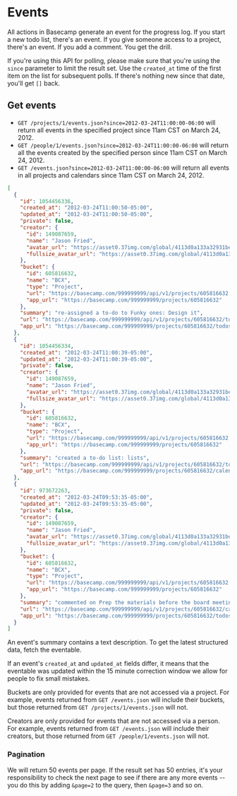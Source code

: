 Events
======

All actions in Basecamp generate an event for the progress log. If you start a new todo list, there's an event. If you give someone access to a project, there's an event. If you add a comment. You get the drill.

If you're using this API for polling, please make sure that you're using the `since` parameter to limit the result set. Use the `created_at` time of the first item on the list for subsequent polls. If there's nothing new since that date, you'll get `[]` back.


Get events
-----------------

* `GET /projects/1/events.json?since=2012-03-24T11:00:00-06:00` will return all events in the specified project since 11am CST on March 24, 2012.
* `GET /people/1/events.json?since=2012-03-24T11:00:00-06:00` will return all the events created by the specified person since 11am CST on March 24, 2012.
* `GET /events.json?since=2012-03-24T11:00:00-06:00` will return all events in all projects and calendars since 11am CST on March 24, 2012.

```json
[
  {
    "id": 1054456336,
    "created_at": "2012-03-24T11:00:50-05:00",
    "updated_at": "2012-03-24T11:00:50-05:00",
    "private": false,
    "creator": {
      "id": 149087659,
      "name": "Jason Fried",
      "avatar_url": "https://asset0.37img.com/global/4113d0a133a32931be8934e70b2ea21efeff72c1/avatar.96.gif?r=3",
      "fullsize_avatar_url": "https://asset0.37img.com/global/4113d0a133a32931be8934e70b2ea21efeff72c1/original.gif?r=3"
    },
    "bucket": {
      "id": 605816632,
      "name": "BCX",
      "type": "Project",
      "url": "https://basecamp.com/999999999/api/v1/projects/605816632.json",
      "app_url": "https://basecamp.com/999999999/projects/605816632"
    },
    "summary": "re-assigned a to-do to Funky ones: Design it",
    "url": "https://basecamp.com/999999999/api/v1/projects/605816632/todos/223304243.json",
    "app_url": "https://basecamp.com/999999999/projects/605816632/todos/223304243"
  },
  {
    "id": 1054456334,
    "created_at": "2012-03-24T11:00:39-05:00",
    "updated_at": "2012-03-24T11:00:39-05:00",
    "private": false,
    "creator": {
      "id": 149087659,
      "name": "Jason Fried",
      "avatar_url": "https://asset0.37img.com/global/4113d0a133a32931be8934e70b2ea21efeff72c1/avatar.96.gif?r=3",
      "fullsize_avatar_url": "https://asset0.37img.com/global/4113d0a133a32931be8934e70b2ea21efeff72c1/original.gif?r=3"
    },
    "bucket": {
      "id": 605816632,
      "name": "BCX",
      "type": "Project",
      "url": "https://basecamp.com/999999999/api/v1/projects/605816632.json",
      "app_url": "https://basecamp.com/999999999/projects/605816632"
    },
    "summary": "created a to-do list: lists",
    "url": "https://basecamp.com/999999999/api/v1/projects/605816632/todolists/1056802576.json",
    "app_url": "https://basecamp.com/999999999/projects/605816632/calendar_events/174886926"
  },
  {
    "id": 973672263,
    "created_at": "2012-03-24T09:53:35-05:00",
    "updated_at": "2012-03-24T09:53:35-05:00",
    "private": false,
    "creator": {
      "id": 149087659,
      "name": "Jason Fried",
      "avatar_url": "https://asset0.37img.com/global/4113d0a133a32931be8934e70b2ea21efeff72c1/avatar.96.gif?r=3",
      "fullsize_avatar_url": "https://asset0.37img.com/global/4113d0a133a32931be8934e70b2ea21efeff72c1/original.gif?r=3"
    },
    "bucket": {
      "id": 605816632,
      "name": "BCX",
      "type": "Project",
      "url": "https://basecamp.com/999999999/api/v1/projects/605816632.json",
      "app_url": "https://basecamp.com/999999999/projects/605816632"
    },
    "summary": "commented on Prep the materials before the board meeting with Bezos",
    "url": "https://basecamp.com/999999999/api/v1/projects/605816632/calendar_events/174886926.json",
    "app_url": "https://basecamp.com/999999999/projects/605816632/todos/223304243"
  }
]
```

An event's summary contains a text description. To get the latest structured data, fetch the eventable.

If an event's `created_at` and `updated_at` fields differ, it means that the eventable was updated within the 15 minute correction window we allow for people to fix small mistakes.

Buckets are only provided for events that are not accessed via a project. For example, events returned from `GET /events.json` will include their buckets,
but those returned from `GET /projects/1/events.json` will not.

Creators are only provided for events that are not accessed via a person. For example, events returned from `GET /events.json` will include their creators,
but those returned from `GET /people/1/events.json` will not.

### Pagination

We will return 50 events per page. If the result set has 50 entries, it's your
responsibility to check the next page to see if there are any more events --
you do this by adding `&page=2` to the query, then `&page=3` and so on.
